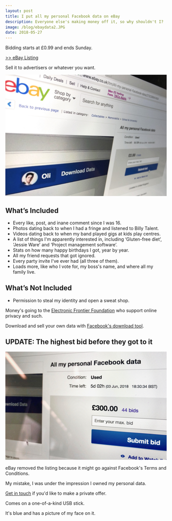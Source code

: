 ```yaml
---
layout: post
title: I put all my personal Facebook data on eBay
description: Everyone else's making money off it, so why shouldn't I?
image: /blog/ebaydata2.JPG
date: 2018-05-27
---
```


Bidding starts at £0.99 and ends Sunday.

<a href="#update">>> eBay Listing</a>

Sell it to advertisers or whatever you want.

<a href="#update">![Personal Data](/blog/ebaydata2.JPG)</a>

## What’s Included

- Every like, post, and inane comment since I was 16.
- Photos dating back to when I had a fringe and listened to Billy Talent.
- Videos dating back to when my band played gigs at kids play centres.
- A list of things I'm apparently interested in, including ‘Gluten-free diet’, ‘Jessie Ware’ and ‘Project management software’.
- Stats on how many happy birthdays I got, year by year.
- All my friend requests that got ignored.
- Every party invite I've ever had (all three of them).
- Loads more, like who I vote for, my boss's name, and where all my family live.


## What’s Not Included
- Permission to steal my identity and open a sweat shop.

Money's going to the <a href="https://www.eff.org/">Electronic Frontier Foundation</a> who support online privacy and such.

Download and sell your own data with <a href="https://www.facebook.com/dyi/?x=AdndIvCzUH9ebQL8&referrer=yfi_settings">Facebook's download tool</a>.

<h2 id="update"> UPDATE: The highest bid before they got to it</h2>

![£300](/blog/ebayfinal2.jpg)

eBay removed the listing because it might go against Facebook's Terms and Conditions.

My mistake, I was under the impression I owned my personal data.

<a href="mailto:mail@olifro.st">Get in touch</a> if you'd like to make a private offer.

Comes on a one-of-a-kind USB stick.

It's blue and has a picture of my face on it.
